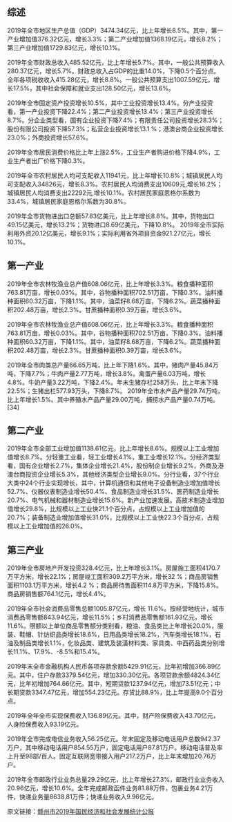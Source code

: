 ## 综述

2019年全市地区生产总值（GDP）3474.34亿元，比上年增长8.5%。其中，第一产业增加值376.32亿元，增长3.3%；第二产业增加值1368.19亿元，增长8.2%；第三产业增加值1729.83亿元，增长10.1%。

2019年全市财政总收入485.52亿元，比上年增长5.7%。其中，一般公共预算收入280.37亿元，增长5.7%。财政总收入占GDP的比重14.0%，下降0.5个百分点。全年各项税收收入415.28亿元，增长8.8%。一般公共预算支出1007.59亿元，增长17.5%，其中社会保障和就业支出128.50亿元，增长13.6%。

2019年全市固定资产投资增长10.5%，其中工业投资增长13.4%。分产业投资看，第一产业投资下降22.4%；第二产业投资增长13.4%；第三产业投资增长8.7%。分企业类型看，国有企业投资下降7.4%；有限责任公司投资增长28.3%；股份有限公司投资下降57.3%；私营企业投资增长13.1 %；港澳台商企业投资增长23.0%；外商投资增长57.6%。

2019年全市居民消费价格比上年上涨2.5%，工业生产者购进价格下降4.9%，工业生产者出厂价格下降0.3%。

2019年全市农村居民人均可支配收入11941元，比上年增长10.8%；城镇居民人均可支配收入34826元，增长8.3%。农村居民人均消费支出10609元,增长16.2%；城镇居民人均消费支出22292元,增长10.1%。农村居民家庭恩格尔系数为33.4%，城镇居民家庭恩格尔系数为30.8%。

2019年全市货物进出口总额57.83亿美元，比上年增长8.8%。其中，货物出口49.15亿美元，增长13.2%；货物进口8.69亿美元，下降10.8%。
2019年全市实际利用外资20.12亿美元，增长9.1%；实际利用省外项目资金921.27亿元，增长10.1%。 

## 第一产业

2019年全市农林牧渔业总产值608.06亿元，比上年增长3.3%。粮食播种面积763.81万亩，增长0.03%。其中，谷物播种面积702.51万亩，下降0.3%。油料播种面积60.32万亩，下降1.1%。其中，油菜籽8.68万亩，下降6.2%。蔬菜播种面积202.48万亩，增长2.3%。甘蔗播种面积0.39万亩，增长3.6%。

2019年全市农林牧渔业总产值608.06亿元，比上年增长3.3%。粮食播种面积763.81万亩，增长0.03%。其中，谷物播种面积702.51万亩，下降0.3%。油料播种面积60.32万亩，下降1.1%。其中，油菜籽8.68万亩，下降6.2%。蔬菜播种面积202.48万亩，增长2.3%。甘蔗播种面积0.39万亩，增长3.6%。

2019年全市肉类总产量66.65万吨，比上年下降1.6%。其中，猪肉产量45.84万吨，下降7.7%；牛肉产量2.77万吨，增长3.8%。禽蛋产量6.03万吨，增长4.8%。牛奶产量3.22万吨，下降2.4%。年末生猪存栏258万头，比上年末下降22.5%；生猪出栏577.93万头，下降8.7%。
2019年全市水产品产量29.74万吨，比上年增长1.5%。其中养殖水产品产量29.00万吨，捕捞水产品产量0.74万吨。 [34] 

## 第二产业

2019年全市全部工业增加值1138.61亿元，比上年增长8.6%。规模以上工业增加值增长8.7%。分轻重工业看，轻工业增长4.1%，重工业增长12.1%。分经济类型看，国有企业增长2.7%，集体企业增长21.4%，股份制企业增长9.2%，外商及港澳台商投资企业增长5.3%，其他经济类型企业增长9.0%。分行业看，37个行业大类中24个行业实现增长，其中，计算机通信和其他电子设备制造业增加值增长52.7%、仪器仪表制造业增长50.4%、食品制造业增长31.5%、医药制造业增长20.7%、电气机械和器材制造业增长15.6%。新产业加速发展。高技术制造业增加值增长29.8%，比规模以上工业快21.1个百分点，占规模以上工业增加值的20.7%；装备制造业增加值增长31.0%，比规模以上工业快22.3个百分点，占规模以上工业增加值的26.0%。 

## 第三产业

2019年全市房地产开发投资328.4亿元，比上年增长3.1%。房屋施工面积4170.7万平方米，增长22.1%；房屋竣工面积309.2万平方米，增长32 %；商品房销售面积1103.1万平方米，增长4.2 %；商品房待售面积114.8万平方米，下降15.8%。商品房销售额764.1亿元，增长4.4%。

2019年全市社会消费品零售总额1005.87亿元，增长 11.6%。按经营地统计，城市消费品零售额843.94亿元，增长11.5%；乡村消费品零售额161.93亿元，增长11.6%。限额以上单位商品零售额分类别看，粮油、食品类比上年增长20.0%，服装、鞋帽、针纺织品类增长18.6%，日用品类增长18.2%，汽车类增长18.1%，石油及制品类增长1.1%，化妆品类、建筑及装潢材料类、家具类、中西药品类分别增长11.1%、17.9%、-8.5%和15.4%。

2019年末全市金融机构人民币各项存款余额5429.91亿元，比年初增加366.89亿元。其中，住户存款3379.54亿元，增加330.30亿元。各项贷款余额4824.34亿元，比年初增加764.66亿元。其中，短期贷款1237.94亿元，增加73.51亿元；中长期贷款3347.47亿元，增加554.23亿元。存贷比88.9%，比上年提高9.0个百分点。

2019年全年全市实现保费收入136.89亿元。其中，财产险保费收入43.70亿元，人身险保费收入93.19亿元。

2019年全市完成电信业务收入56.25亿元。年末固定及移动电话用户总数942.37万户，其中移动电话用户854.55万户，固定电话用户87.81万户。移动电话普及率上升至98部/百人。固定互联网宽带接入用户217.2万户，比上年末增加20.76万户。

2019年全市邮政行业业务总量29.29亿元，比上年增长27.3%，邮政行业业务收入20.96亿元，增长10.6%。全年完成邮政函件业务81.88万件，包裹业务4.21万件，快递业务量8638.81万件；快递业务收入9.96亿元。

原文链接：[赣州市2019年国民经济和社会发展统计公报](http://www.ganzhou.gov.cn/zfxxgk/c100458u/2020-03/26/content_671162540357434387770293e2c85422.shtml)
